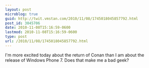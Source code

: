 ```yaml
---
layout: post
microblog: true
guid: http://twit.vmstan.com/2010/11/08/1745018045857792.html
post_id: 3045706
date: 2010-11-08T15:16:59-0600
lastmod: 2010-11-08T15:16:59-0600
type: post
url: /2010/11/08/1745018045857792.html
---
```

I'm more excited today about the return of Conan than I am about the release of Windows Phone 7. Does that make me a bad geek?
